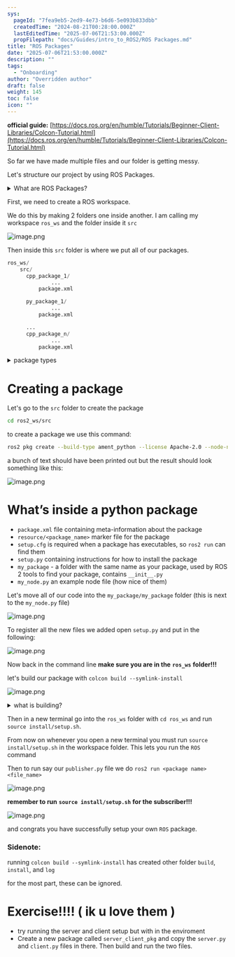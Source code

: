 ```yaml
---
sys:
  pageId: "7fea9eb5-2ed9-4e73-b6d6-5e093b833dbb"
  createdTime: "2024-08-21T00:28:00.000Z"
  lastEditedTime: "2025-07-06T21:53:00.000Z"
  propFilepath: "docs/Guides/intro_to_ROS2/ROS Packages.md"
title: "ROS Packages"
date: "2025-07-06T21:53:00.000Z"
description: ""
tags:
  - "Onboarding"
author: "Overridden author"
draft: false
weight: 145
toc: false
icon: ""
---
```


**official guide:** [https://docs.ros.org/en/humble/Tutorials/Beginner-Client-Libraries/Colcon-Tutorial.html](https://docs.ros.org/en/humble/Tutorials/Beginner-Client-Libraries/Colcon-Tutorial.html)

So far we have made multiple files and our folder is getting messy.

Let's structure our project by using ROS Packages.

<details>
      <summary>What are ROS Packages?</summary>
      ROS Packages are, as the name implies, packages of code that are highly sharable between ROS developers.
  </details>

First, we need to create a ROS workspace.

We do this by making 2 folders one inside another. I am calling my workspace `ros_ws` and the folder inside it `src`

![image.png](https://prod-files-secure.s3.us-west-2.amazonaws.com/d518164a-d88e-44d1-a4ee-3adb3bd8bce0/70706947-fd18-4537-a67b-e12946812d31/image.png?X-Amz-Algorithm=AWS4-HMAC-SHA256&X-Amz-Content-Sha256=UNSIGNED-PAYLOAD&X-Amz-Credential=ASIAZI2LB4666WQFEINV%2F20250725%2Fus-west-2%2Fs3%2Faws4_request&X-Amz-Date=20250725T042933Z&X-Amz-Expires=3600&X-Amz-Security-Token=IQoJb3JpZ2luX2VjEBQaCXVzLXdlc3QtMiJHMEUCIQD8iKhIdNTOoo%2BUlH7uUlrxDS97kBlGSNmUAS%2FCreLuBQIgeI6Tje4VqOOh2hj1SeJoVYo%2BGYMS7mJrzyT7a9PInckq%2FwMIPRAAGgw2Mzc0MjMxODM4MDUiDLh05o4Vm2MtFVRv8yrcAylOF%2BYxrzMPUnWBsBGHRuqRWExCO%2FNgCwpFl8fjiR3mRSlk%2By5SC84cDdRdldnUbSzPCPDfZzy%2Bmq7iAt5gysXDVBbwMKz%2BpZ3sJnTo9PCOozL3oNCLYjrDVj5Pg9c%2FmjrT7BA3IwtNaTiVfVhgR%2FIaswrEuS8WCawvanEDwBkzYTKaZFMHYXw5mpIMkKfze%2BY3pOrFCed%2BIKDU7%2BzmpD%2FM9D7gXP0r3T1Qu33xQbP7TRN8zfVwJgNEvCai8ATHFyiszMR3F5%2FQkCKtq2%2BNuTa4nNuF9Xu0YoWPX0Z5Bh9vFDHVdUEUBPrgRQVXi6cCt%2BL3hRSur3o5Br1PPLllUgbAc9Ju%2BOQ%2Fc%2B1LFeQ97wC3eh0NBmX1yZpHxyrNo3lbeNUgUi1dGBS1Y2YbiRaMvAirw8hCtE1oOM4GL34T%2FwEUcvHKe%2FbWK61sRXok7bk2F%2BbSejr8YFuCpwwMyec9YqdvC%2FY2vWWXLLIkIz%2BHk%2FdjGt8ai7SNYaboIRV%2By52v1Hb09f4BOWommpKCB6JTjjNRUUsaMvV%2FfguQsiTkpPgRpOCJmyUwFodf7oiSt61S3nP%2B1LafF2UKw9w6x80Rl03BMgMGuFLfq0gelEtVp3EvFtn57AnWEt5kBfpFMMT3i8QGOqUBaPm%2FgM7SXihXqCOWMr3W6RSriVJPXBr%2Fxi95K1wjNUiVEtBRKrrUytV1a5lD3kYL3ogBvuCyecUcGQH1fMydBnhoFr9AK7FsIUDLMceAQ8JkUSk64u55i2BMlupedPLogaW4PzdZNo1GZRhw%2BjD%2FkiJNr%2BJTtZKR9pIo8U1S33qNwnqKcgj4X6kO7wtoJwYJIxfACnlFkay8UNZ0KusfIeMfdA%2F9&X-Amz-Signature=f9876714dbb0f7da35228c617976a74e5eb86b58a6505df409a3ffee9ab40c15&X-Amz-SignedHeaders=host&x-amz-checksum-mode=ENABLED&x-id=GetObject)

Then inside this `src` folder is where we put all of our packages.

```python
ros_ws/
    src/
      cpp_package_1/
		      ...
          package.xml

      py_package_1/
		      ...
          package.xml

      ...
      cpp_package_n/
		      ...
          package.xml

```

<details>

<summary>package types</summary>

packages can be either `C++` or python.

the intern file structure is different for each but for this guide we will stick to creating python packages

</details>

# Creating a package

Let's go to the `src` folder to create the package

```bash
cd ros2_ws/src
```

to create a package we use this command:

```bash
ros2 pkg create --build-type ament_python --license Apache-2.0 --node-name my_node my_package
```

a bunch of text should have been printed out but the result should look something like this:

![image.png](https://prod-files-secure.s3.us-west-2.amazonaws.com/d518164a-d88e-44d1-a4ee-3adb3bd8bce0/e6cf1e3f-8512-4a3e-b131-079f800bf3e8/image.png?X-Amz-Algorithm=AWS4-HMAC-SHA256&X-Amz-Content-Sha256=UNSIGNED-PAYLOAD&X-Amz-Credential=ASIAZI2LB4666WQFEINV%2F20250725%2Fus-west-2%2Fs3%2Faws4_request&X-Amz-Date=20250725T042933Z&X-Amz-Expires=3600&X-Amz-Security-Token=IQoJb3JpZ2luX2VjEBQaCXVzLXdlc3QtMiJHMEUCIQD8iKhIdNTOoo%2BUlH7uUlrxDS97kBlGSNmUAS%2FCreLuBQIgeI6Tje4VqOOh2hj1SeJoVYo%2BGYMS7mJrzyT7a9PInckq%2FwMIPRAAGgw2Mzc0MjMxODM4MDUiDLh05o4Vm2MtFVRv8yrcAylOF%2BYxrzMPUnWBsBGHRuqRWExCO%2FNgCwpFl8fjiR3mRSlk%2By5SC84cDdRdldnUbSzPCPDfZzy%2Bmq7iAt5gysXDVBbwMKz%2BpZ3sJnTo9PCOozL3oNCLYjrDVj5Pg9c%2FmjrT7BA3IwtNaTiVfVhgR%2FIaswrEuS8WCawvanEDwBkzYTKaZFMHYXw5mpIMkKfze%2BY3pOrFCed%2BIKDU7%2BzmpD%2FM9D7gXP0r3T1Qu33xQbP7TRN8zfVwJgNEvCai8ATHFyiszMR3F5%2FQkCKtq2%2BNuTa4nNuF9Xu0YoWPX0Z5Bh9vFDHVdUEUBPrgRQVXi6cCt%2BL3hRSur3o5Br1PPLllUgbAc9Ju%2BOQ%2Fc%2B1LFeQ97wC3eh0NBmX1yZpHxyrNo3lbeNUgUi1dGBS1Y2YbiRaMvAirw8hCtE1oOM4GL34T%2FwEUcvHKe%2FbWK61sRXok7bk2F%2BbSejr8YFuCpwwMyec9YqdvC%2FY2vWWXLLIkIz%2BHk%2FdjGt8ai7SNYaboIRV%2By52v1Hb09f4BOWommpKCB6JTjjNRUUsaMvV%2FfguQsiTkpPgRpOCJmyUwFodf7oiSt61S3nP%2B1LafF2UKw9w6x80Rl03BMgMGuFLfq0gelEtVp3EvFtn57AnWEt5kBfpFMMT3i8QGOqUBaPm%2FgM7SXihXqCOWMr3W6RSriVJPXBr%2Fxi95K1wjNUiVEtBRKrrUytV1a5lD3kYL3ogBvuCyecUcGQH1fMydBnhoFr9AK7FsIUDLMceAQ8JkUSk64u55i2BMlupedPLogaW4PzdZNo1GZRhw%2BjD%2FkiJNr%2BJTtZKR9pIo8U1S33qNwnqKcgj4X6kO7wtoJwYJIxfACnlFkay8UNZ0KusfIeMfdA%2F9&X-Amz-Signature=a2f261b81a2fb5d428935b73eafeb8f516ed49cecc27bdc8d224b82d6e5dfd9f&X-Amz-SignedHeaders=host&x-amz-checksum-mode=ENABLED&x-id=GetObject)

# What’s inside a python package

- `package.xml` file containing meta-information about the package
- `resource/<package_name>` marker file for the package
- `setup.cfg` is required when a package has executables, so `ros2 run` can find them
- `setup.py` containing instructions for how to install the package
- `my_package` - a folder with the same name as your package, used by ROS 2 tools to find your package, contains `__init__.py`
- `my_node.py` an example node file (how nice of them)

Let's move all of our code into the `my_package/my_package` folder (this is next to the `my_node.py` file)

![image.png](https://prod-files-secure.s3.us-west-2.amazonaws.com/d518164a-d88e-44d1-a4ee-3adb3bd8bce0/9ce58f11-0da9-4d3e-b86d-506a9685d378/image.png?X-Amz-Algorithm=AWS4-HMAC-SHA256&X-Amz-Content-Sha256=UNSIGNED-PAYLOAD&X-Amz-Credential=ASIAZI2LB4666WQFEINV%2F20250725%2Fus-west-2%2Fs3%2Faws4_request&X-Amz-Date=20250725T042934Z&X-Amz-Expires=3600&X-Amz-Security-Token=IQoJb3JpZ2luX2VjEBQaCXVzLXdlc3QtMiJHMEUCIQD8iKhIdNTOoo%2BUlH7uUlrxDS97kBlGSNmUAS%2FCreLuBQIgeI6Tje4VqOOh2hj1SeJoVYo%2BGYMS7mJrzyT7a9PInckq%2FwMIPRAAGgw2Mzc0MjMxODM4MDUiDLh05o4Vm2MtFVRv8yrcAylOF%2BYxrzMPUnWBsBGHRuqRWExCO%2FNgCwpFl8fjiR3mRSlk%2By5SC84cDdRdldnUbSzPCPDfZzy%2Bmq7iAt5gysXDVBbwMKz%2BpZ3sJnTo9PCOozL3oNCLYjrDVj5Pg9c%2FmjrT7BA3IwtNaTiVfVhgR%2FIaswrEuS8WCawvanEDwBkzYTKaZFMHYXw5mpIMkKfze%2BY3pOrFCed%2BIKDU7%2BzmpD%2FM9D7gXP0r3T1Qu33xQbP7TRN8zfVwJgNEvCai8ATHFyiszMR3F5%2FQkCKtq2%2BNuTa4nNuF9Xu0YoWPX0Z5Bh9vFDHVdUEUBPrgRQVXi6cCt%2BL3hRSur3o5Br1PPLllUgbAc9Ju%2BOQ%2Fc%2B1LFeQ97wC3eh0NBmX1yZpHxyrNo3lbeNUgUi1dGBS1Y2YbiRaMvAirw8hCtE1oOM4GL34T%2FwEUcvHKe%2FbWK61sRXok7bk2F%2BbSejr8YFuCpwwMyec9YqdvC%2FY2vWWXLLIkIz%2BHk%2FdjGt8ai7SNYaboIRV%2By52v1Hb09f4BOWommpKCB6JTjjNRUUsaMvV%2FfguQsiTkpPgRpOCJmyUwFodf7oiSt61S3nP%2B1LafF2UKw9w6x80Rl03BMgMGuFLfq0gelEtVp3EvFtn57AnWEt5kBfpFMMT3i8QGOqUBaPm%2FgM7SXihXqCOWMr3W6RSriVJPXBr%2Fxi95K1wjNUiVEtBRKrrUytV1a5lD3kYL3ogBvuCyecUcGQH1fMydBnhoFr9AK7FsIUDLMceAQ8JkUSk64u55i2BMlupedPLogaW4PzdZNo1GZRhw%2BjD%2FkiJNr%2BJTtZKR9pIo8U1S33qNwnqKcgj4X6kO7wtoJwYJIxfACnlFkay8UNZ0KusfIeMfdA%2F9&X-Amz-Signature=862a61cf02b32ff046550dfceef0521d329ffdd05d992f3c914857bc314e7bd8&X-Amz-SignedHeaders=host&x-amz-checksum-mode=ENABLED&x-id=GetObject)

To register all the new files we added open `setup.py` and put in the following:

![image.png](https://prod-files-secure.s3.us-west-2.amazonaws.com/d518164a-d88e-44d1-a4ee-3adb3bd8bce0/1cd7c262-4cae-4496-9d75-c178537d24a2/image.png?X-Amz-Algorithm=AWS4-HMAC-SHA256&X-Amz-Content-Sha256=UNSIGNED-PAYLOAD&X-Amz-Credential=ASIAZI2LB4666WQFEINV%2F20250725%2Fus-west-2%2Fs3%2Faws4_request&X-Amz-Date=20250725T042934Z&X-Amz-Expires=3600&X-Amz-Security-Token=IQoJb3JpZ2luX2VjEBQaCXVzLXdlc3QtMiJHMEUCIQD8iKhIdNTOoo%2BUlH7uUlrxDS97kBlGSNmUAS%2FCreLuBQIgeI6Tje4VqOOh2hj1SeJoVYo%2BGYMS7mJrzyT7a9PInckq%2FwMIPRAAGgw2Mzc0MjMxODM4MDUiDLh05o4Vm2MtFVRv8yrcAylOF%2BYxrzMPUnWBsBGHRuqRWExCO%2FNgCwpFl8fjiR3mRSlk%2By5SC84cDdRdldnUbSzPCPDfZzy%2Bmq7iAt5gysXDVBbwMKz%2BpZ3sJnTo9PCOozL3oNCLYjrDVj5Pg9c%2FmjrT7BA3IwtNaTiVfVhgR%2FIaswrEuS8WCawvanEDwBkzYTKaZFMHYXw5mpIMkKfze%2BY3pOrFCed%2BIKDU7%2BzmpD%2FM9D7gXP0r3T1Qu33xQbP7TRN8zfVwJgNEvCai8ATHFyiszMR3F5%2FQkCKtq2%2BNuTa4nNuF9Xu0YoWPX0Z5Bh9vFDHVdUEUBPrgRQVXi6cCt%2BL3hRSur3o5Br1PPLllUgbAc9Ju%2BOQ%2Fc%2B1LFeQ97wC3eh0NBmX1yZpHxyrNo3lbeNUgUi1dGBS1Y2YbiRaMvAirw8hCtE1oOM4GL34T%2FwEUcvHKe%2FbWK61sRXok7bk2F%2BbSejr8YFuCpwwMyec9YqdvC%2FY2vWWXLLIkIz%2BHk%2FdjGt8ai7SNYaboIRV%2By52v1Hb09f4BOWommpKCB6JTjjNRUUsaMvV%2FfguQsiTkpPgRpOCJmyUwFodf7oiSt61S3nP%2B1LafF2UKw9w6x80Rl03BMgMGuFLfq0gelEtVp3EvFtn57AnWEt5kBfpFMMT3i8QGOqUBaPm%2FgM7SXihXqCOWMr3W6RSriVJPXBr%2Fxi95K1wjNUiVEtBRKrrUytV1a5lD3kYL3ogBvuCyecUcGQH1fMydBnhoFr9AK7FsIUDLMceAQ8JkUSk64u55i2BMlupedPLogaW4PzdZNo1GZRhw%2BjD%2FkiJNr%2BJTtZKR9pIo8U1S33qNwnqKcgj4X6kO7wtoJwYJIxfACnlFkay8UNZ0KusfIeMfdA%2F9&X-Amz-Signature=979558210b90ba73b586d3ef34dd78f0a905bc9a96389ae19119ad81c81f60be&X-Amz-SignedHeaders=host&x-amz-checksum-mode=ENABLED&x-id=GetObject)

Now back in the command line **make sure you are in the** **`ros_ws`** **folder!!!**

let's build our package with `colcon build --symlink-install`

![image.png](https://prod-files-secure.s3.us-west-2.amazonaws.com/d518164a-d88e-44d1-a4ee-3adb3bd8bce0/2f2a0d27-b173-48fd-b189-5f5c0ce65619/image.png?X-Amz-Algorithm=AWS4-HMAC-SHA256&X-Amz-Content-Sha256=UNSIGNED-PAYLOAD&X-Amz-Credential=ASIAZI2LB4666WQFEINV%2F20250725%2Fus-west-2%2Fs3%2Faws4_request&X-Amz-Date=20250725T042934Z&X-Amz-Expires=3600&X-Amz-Security-Token=IQoJb3JpZ2luX2VjEBQaCXVzLXdlc3QtMiJHMEUCIQD8iKhIdNTOoo%2BUlH7uUlrxDS97kBlGSNmUAS%2FCreLuBQIgeI6Tje4VqOOh2hj1SeJoVYo%2BGYMS7mJrzyT7a9PInckq%2FwMIPRAAGgw2Mzc0MjMxODM4MDUiDLh05o4Vm2MtFVRv8yrcAylOF%2BYxrzMPUnWBsBGHRuqRWExCO%2FNgCwpFl8fjiR3mRSlk%2By5SC84cDdRdldnUbSzPCPDfZzy%2Bmq7iAt5gysXDVBbwMKz%2BpZ3sJnTo9PCOozL3oNCLYjrDVj5Pg9c%2FmjrT7BA3IwtNaTiVfVhgR%2FIaswrEuS8WCawvanEDwBkzYTKaZFMHYXw5mpIMkKfze%2BY3pOrFCed%2BIKDU7%2BzmpD%2FM9D7gXP0r3T1Qu33xQbP7TRN8zfVwJgNEvCai8ATHFyiszMR3F5%2FQkCKtq2%2BNuTa4nNuF9Xu0YoWPX0Z5Bh9vFDHVdUEUBPrgRQVXi6cCt%2BL3hRSur3o5Br1PPLllUgbAc9Ju%2BOQ%2Fc%2B1LFeQ97wC3eh0NBmX1yZpHxyrNo3lbeNUgUi1dGBS1Y2YbiRaMvAirw8hCtE1oOM4GL34T%2FwEUcvHKe%2FbWK61sRXok7bk2F%2BbSejr8YFuCpwwMyec9YqdvC%2FY2vWWXLLIkIz%2BHk%2FdjGt8ai7SNYaboIRV%2By52v1Hb09f4BOWommpKCB6JTjjNRUUsaMvV%2FfguQsiTkpPgRpOCJmyUwFodf7oiSt61S3nP%2B1LafF2UKw9w6x80Rl03BMgMGuFLfq0gelEtVp3EvFtn57AnWEt5kBfpFMMT3i8QGOqUBaPm%2FgM7SXihXqCOWMr3W6RSriVJPXBr%2Fxi95K1wjNUiVEtBRKrrUytV1a5lD3kYL3ogBvuCyecUcGQH1fMydBnhoFr9AK7FsIUDLMceAQ8JkUSk64u55i2BMlupedPLogaW4PzdZNo1GZRhw%2BjD%2FkiJNr%2BJTtZKR9pIo8U1S33qNwnqKcgj4X6kO7wtoJwYJIxfACnlFkay8UNZ0KusfIeMfdA%2F9&X-Amz-Signature=ed8783f30a079ee1b6d576b264f5c7d1aaec921f547a5db65cef6fb38ee6696b&X-Amz-SignedHeaders=host&x-amz-checksum-mode=ENABLED&x-id=GetObject)

<details>

<summary>what is building?</summary>

if you are a CS major at Rose-Hulman you will learn the answer to this in CSSE132

but TLDR; is it combines all the code files into one program that can be run easily 

</details>

Then in a new terminal go into the `ros_ws` folder with `cd ros_ws` and run `source install/setup.sh`. 

From now on whenever you open a new terminal you must run `source install/setup.sh` in the workspace folder. This lets you run the `ROS` command

Then to run say our `publisher.py` file we do `ros2 run <package name> <file_name>`

![image.png](https://prod-files-secure.s3.us-west-2.amazonaws.com/d518164a-d88e-44d1-a4ee-3adb3bd8bce0/4f4b1219-3a44-4632-aa0a-ce3471699f59/image.png?X-Amz-Algorithm=AWS4-HMAC-SHA256&X-Amz-Content-Sha256=UNSIGNED-PAYLOAD&X-Amz-Credential=ASIAZI2LB4666WQFEINV%2F20250725%2Fus-west-2%2Fs3%2Faws4_request&X-Amz-Date=20250725T042934Z&X-Amz-Expires=3600&X-Amz-Security-Token=IQoJb3JpZ2luX2VjEBQaCXVzLXdlc3QtMiJHMEUCIQD8iKhIdNTOoo%2BUlH7uUlrxDS97kBlGSNmUAS%2FCreLuBQIgeI6Tje4VqOOh2hj1SeJoVYo%2BGYMS7mJrzyT7a9PInckq%2FwMIPRAAGgw2Mzc0MjMxODM4MDUiDLh05o4Vm2MtFVRv8yrcAylOF%2BYxrzMPUnWBsBGHRuqRWExCO%2FNgCwpFl8fjiR3mRSlk%2By5SC84cDdRdldnUbSzPCPDfZzy%2Bmq7iAt5gysXDVBbwMKz%2BpZ3sJnTo9PCOozL3oNCLYjrDVj5Pg9c%2FmjrT7BA3IwtNaTiVfVhgR%2FIaswrEuS8WCawvanEDwBkzYTKaZFMHYXw5mpIMkKfze%2BY3pOrFCed%2BIKDU7%2BzmpD%2FM9D7gXP0r3T1Qu33xQbP7TRN8zfVwJgNEvCai8ATHFyiszMR3F5%2FQkCKtq2%2BNuTa4nNuF9Xu0YoWPX0Z5Bh9vFDHVdUEUBPrgRQVXi6cCt%2BL3hRSur3o5Br1PPLllUgbAc9Ju%2BOQ%2Fc%2B1LFeQ97wC3eh0NBmX1yZpHxyrNo3lbeNUgUi1dGBS1Y2YbiRaMvAirw8hCtE1oOM4GL34T%2FwEUcvHKe%2FbWK61sRXok7bk2F%2BbSejr8YFuCpwwMyec9YqdvC%2FY2vWWXLLIkIz%2BHk%2FdjGt8ai7SNYaboIRV%2By52v1Hb09f4BOWommpKCB6JTjjNRUUsaMvV%2FfguQsiTkpPgRpOCJmyUwFodf7oiSt61S3nP%2B1LafF2UKw9w6x80Rl03BMgMGuFLfq0gelEtVp3EvFtn57AnWEt5kBfpFMMT3i8QGOqUBaPm%2FgM7SXihXqCOWMr3W6RSriVJPXBr%2Fxi95K1wjNUiVEtBRKrrUytV1a5lD3kYL3ogBvuCyecUcGQH1fMydBnhoFr9AK7FsIUDLMceAQ8JkUSk64u55i2BMlupedPLogaW4PzdZNo1GZRhw%2BjD%2FkiJNr%2BJTtZKR9pIo8U1S33qNwnqKcgj4X6kO7wtoJwYJIxfACnlFkay8UNZ0KusfIeMfdA%2F9&X-Amz-Signature=8e0e3d5f14d4ccf61dd9755b9b897be5d3ab789063c11a5c3b1f6bc93a6e0939&X-Amz-SignedHeaders=host&x-amz-checksum-mode=ENABLED&x-id=GetObject)

**remember to run** **`source install/setup.sh`** **for the subscriber!!!**

![image.png](https://prod-files-secure.s3.us-west-2.amazonaws.com/d518164a-d88e-44d1-a4ee-3adb3bd8bce0/02121119-dad4-49ec-8356-c956108b4243/image.png?X-Amz-Algorithm=AWS4-HMAC-SHA256&X-Amz-Content-Sha256=UNSIGNED-PAYLOAD&X-Amz-Credential=ASIAZI2LB4666WQFEINV%2F20250725%2Fus-west-2%2Fs3%2Faws4_request&X-Amz-Date=20250725T042934Z&X-Amz-Expires=3600&X-Amz-Security-Token=IQoJb3JpZ2luX2VjEBQaCXVzLXdlc3QtMiJHMEUCIQD8iKhIdNTOoo%2BUlH7uUlrxDS97kBlGSNmUAS%2FCreLuBQIgeI6Tje4VqOOh2hj1SeJoVYo%2BGYMS7mJrzyT7a9PInckq%2FwMIPRAAGgw2Mzc0MjMxODM4MDUiDLh05o4Vm2MtFVRv8yrcAylOF%2BYxrzMPUnWBsBGHRuqRWExCO%2FNgCwpFl8fjiR3mRSlk%2By5SC84cDdRdldnUbSzPCPDfZzy%2Bmq7iAt5gysXDVBbwMKz%2BpZ3sJnTo9PCOozL3oNCLYjrDVj5Pg9c%2FmjrT7BA3IwtNaTiVfVhgR%2FIaswrEuS8WCawvanEDwBkzYTKaZFMHYXw5mpIMkKfze%2BY3pOrFCed%2BIKDU7%2BzmpD%2FM9D7gXP0r3T1Qu33xQbP7TRN8zfVwJgNEvCai8ATHFyiszMR3F5%2FQkCKtq2%2BNuTa4nNuF9Xu0YoWPX0Z5Bh9vFDHVdUEUBPrgRQVXi6cCt%2BL3hRSur3o5Br1PPLllUgbAc9Ju%2BOQ%2Fc%2B1LFeQ97wC3eh0NBmX1yZpHxyrNo3lbeNUgUi1dGBS1Y2YbiRaMvAirw8hCtE1oOM4GL34T%2FwEUcvHKe%2FbWK61sRXok7bk2F%2BbSejr8YFuCpwwMyec9YqdvC%2FY2vWWXLLIkIz%2BHk%2FdjGt8ai7SNYaboIRV%2By52v1Hb09f4BOWommpKCB6JTjjNRUUsaMvV%2FfguQsiTkpPgRpOCJmyUwFodf7oiSt61S3nP%2B1LafF2UKw9w6x80Rl03BMgMGuFLfq0gelEtVp3EvFtn57AnWEt5kBfpFMMT3i8QGOqUBaPm%2FgM7SXihXqCOWMr3W6RSriVJPXBr%2Fxi95K1wjNUiVEtBRKrrUytV1a5lD3kYL3ogBvuCyecUcGQH1fMydBnhoFr9AK7FsIUDLMceAQ8JkUSk64u55i2BMlupedPLogaW4PzdZNo1GZRhw%2BjD%2FkiJNr%2BJTtZKR9pIo8U1S33qNwnqKcgj4X6kO7wtoJwYJIxfACnlFkay8UNZ0KusfIeMfdA%2F9&X-Amz-Signature=b87f621f59035638d86375341d4d1c8e8da4e0b890750e5f0ef2bb3be2369a14&X-Amz-SignedHeaders=host&x-amz-checksum-mode=ENABLED&x-id=GetObject)

and congrats you have successfully setup your own `ROS` package.

### Sidenote:

running `colcon build --symlink-install` has created other folder `build`, `install`, and `log`

for the most part, these can be ignored.

# Exercise!!!! ( ik u love them )

- try running the server and client setup but with in the enviroment
- Create a new package called `server_client_pkg` and copy the `server.py` and `client.py` files in there. Then build and run the two files.
